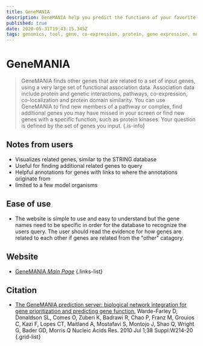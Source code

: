 ```yaml
---
title: GeneMANIA
description: GeneMANIA help you predict the functions of your favorite genes and gene sets.
published: true
date: 2020-05-31T19:43:15.345Z
tags: genomics, tool, gene, co-expression, protein, gene expression, model organism, network, gene annotation
---
```


# GeneMANIA

> GeneMANIA finds other genes that are related to a set of input genes, using a very large set of functional association data. Association data include protein and genetic interactions, pathways, co-expression, co-localization and protein domain similarity. You can use GeneMANIA to find new members of a pathway or complex, find additional genes you may have missed in your screen or find new genes with a specific function, such as protein kinases. Your question is defined by the set of genes you input.
{.is-info}

## Notes from users
- Visualizes related genes, similar to the STRING database
- Useful for finding additional related genes to query
- Helpful annotations for genes with links to where the annotations originate from
- limited to a few model organisms

## Ease of use

- The website is simple to use and easy to understand but the gene names need to be specific in order for the database to recognize the users query. The user should read the evidence for how genes are related to each other if genes are related from the "other" catagory.

## Website

- [GeneMANIA *Main Page*](http://genemania.org/)
{.links-list}

## Citation

- [The GeneMANIA prediction server: biological network integration for gene prioritization and predicting gene function.](https://academic.oup.com/nar/article/38/suppl_2/W214/1126704) Warde-Farley D, Donaldson SL, Comes O, Zuberi K, Badrawi R, Chao P, Franz M, Grouios C, Kazi F, Lopes CT, Maitland A, Mostafavi S, Montojo J, Shao Q, Wright G, Bader GD, Morris Q Nucleic Acids Res. 2010 Jul 1;38 Suppl:W214-20 
{.grid-list}